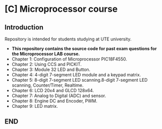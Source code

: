 # [C] Microprocessor course
## Introduction 
Repository is intended for students studying at UTE university. 
* **This repository contains the source code for past exam questions for the Microprocessor LAB course.**
* Chapter 1: Configuration of Microprocessor PIC18F4550.
* Chapter 2: Using CCS and PICKIT.
* Chapter 3: Module 32 LED  and Button.
* Chapter 4: 4-digit 7-segment LED module and a keypad matrix.
* Chapter 5: 8-digit 7-segment LED scanning.8-digit 7-segment LED scanning, Counter/Timer, Realtime.
* Chapter 6: LCD 20x4 and GLCD 128x64.
* Chapter 7: Analog to Digital (ADC) and sensor.
* Chapter 8: Engine DC and Encoder, PWM.
* Chapter 9: LED matrix.
## END 
